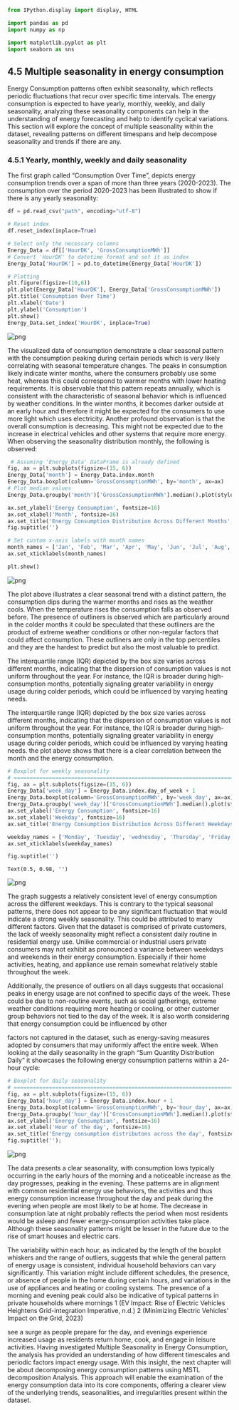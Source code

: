 ---
---
```python
from IPython.display import display, HTML

import pandas as pd
import numpy as np

import matplotlib.pyplot as plt
import seaborn as sns
```

## 4.5 Multiple seasonality in energy consumption

Energy Consumption patterns often exhibit seasonality, which reflects periodic fluctuations that recur over specific time intervals. The energy consumption is expected to have yearly, monthly, weekly, and daily seasonality, analyzing these seasonality components can help in the understanding of energy forecasting and help to identify cyclical variations. This section will explore the concept of multiple seasonality within the dataset, revealing patterns on different timespans and help decompose seasonality and trends if there are any.

### 4.5.1 Yearly, monthly, weekly and daily seasonality
The first graph called “Consumption Over Time”, depicts energy consumption trends over a span of more than three years (2020-2023). The consumption over the period 2020-2023 has been illustrated to show if there is any yearly seasonality:


```python
df = pd.read_csv("path", encoding="utf-8")
```


```python
# Reset index
df.reset_index(inplace=True)

# Select only the necessary columns
Energy_Data = df[['HourDK', 'GrossConsumptionMWh']]
# Convert 'HourDK' to datetime format and set it as index
Energy_Data['HourDK'] = pd.to_datetime(Energy_Data['HourDK'])
```


```python
# Plotting
plt.figure(figsize=(10,6))
plt.plot(Energy_Data['HourDK'], Energy_Data['GrossConsumptionMWh'])
plt.title('Consumption Over Time')
plt.xlabel('Date')
plt.ylabel('Consumption')
plt.show()
Energy_Data.set_index('HourDK', inplace=True)
```



![png](output_6_0.png)



The visualized data of consumption demonstrate a clear seasonal pattern with the consumption peaking during certain periods which is very likely correlating with seasonal temperature changes. The peaks in consumption likely indicate winter months, where the consumers probably use some heat, whereas this could correspond to warmer months with lower heating requirements. It is observable that this pattern repeats annually, which is consistent with the characteristic of seasonal behavior which is influenced by weather conditions. In the winter months, it becomes darker outside at an early hour and therefore it might be expected for the consumers to use more light which uses electricity. Another profound observation is that the overall consumption is decreasing. This might not be expected due to the increase in electrical vehicles and other systems that require more energy. When observing the seasonality distribution monthly, the following is observed:


```python
 # Assuming 'Energy_Data' DataFrame is already defined
fig, ax = plt.subplots(figsize=(15, 6))
Energy_Data['month'] = Energy_Data.index.month
Energy_Data.boxplot(column='GrossConsumptionMWh', by='month', ax=ax)
# Plot median values
Energy_Data.groupby('month')['GrossConsumptionMWh'].median().plot(style='o-', linewidth=0.8, ax=ax, fontsize=16)

ax.set_ylabel('Energy Consumption', fontsize=16)
ax.set_xlabel('Month', fontsize=16)
ax.set_title('Energy Consumption Distribution Across Different Months', fontsize=16)
fig.suptitle('')

# Set custom x-axis labels with month names
month_names = ['Jan', 'Feb', 'Mar', 'Apr', 'May', 'Jun', 'Jul', 'Aug', 'Sep', 'Oct', 'Nov', 'Dec']
ax.set_xticklabels(month_names)

plt.show()
```



![png](output_8_0.png)



The plot above illustrates a clear seasonal trend with a distinct pattern, the consumption dips during the warmer months and rises as the weather cools. When the temperature rises the consumption falls as observed before. The presence of outliners is observed which are particularly around in the colder months it could be speculated that these outliners are the product of extreme weather conditions or other non-regular factors that could affect consumption. These outliners are only in the top percentiles and they are the hardest to predict but also the most valuable to predict.

The interquartile range (IQR) depicted by the box size varies across different months, indicating that the dispersion of consumption values is not uniform throughout the year. For instance, the IQR is broader during high-consumption months, potentially signaling greater variability in energy usage during colder periods, which could be influenced by varying heating needs.

The interquartile range (IQR) depicted by the box size varies across different months, indicating that the dispersion of consumption values is not uniform throughout the year. For instance, the IQR is broader during high-consumption months, potentially signaling greater variability in energy usage during colder periods, which could be influenced by varying heating needs. the plot above shows that there is a clear correlation between the month and the energy consumption.


```python
# Boxplot for weekly seasonality
# ==============================================================================
fig, ax = plt.subplots(figsize=(15, 6))
Energy_Data['week_day'] = Energy_Data.index.day_of_week + 1
Energy_Data.boxplot(column='GrossConsumptionMWh', by='week_day', ax=ax)
Energy_Data.groupby('week_day')['GrossConsumptionMWh'].median().plot(style='o-', linewidth=0.8, ax=ax, fontsize=16)
ax.set_ylabel('Energy Consumption', fontsize=16)
ax.set_xlabel('Weekday', fontsize=16)
ax.set_title('Energy Consumption Distribution Across Different Weekdays', fontsize=16)

weekday_names = ['Monday', 'Tuesday', 'wednesday', 'Thursday', 'Friday', 'Saturday', 'Sunday']
ax.set_xticklabels(weekday_names)

fig.suptitle('')
```




    Text(0.5, 0.98, '')





![png](output_10_1.png)



The graph suggests a relatively consistent level of energy consumption across the different weekdays. This is contrary to the typical seasonal patterns, there does not appear to be any significant fluctuation that would indicate a strong weekly seasonality. This could be attributed to many different factors.
Given that the dataset is comprised of private customers, the lack of weekly seasonality might reflect a consistent daily routine in residential energy use. Unlike commercial or industrial users private consumers may not exhibit as pronounced a variance between weekdays and weekends in their energy consumption. Especially if their home activities, heating, and appliance use remain somewhat relatively stable throughout the week.

Additionally, the presence of outliers on all days suggests that occasional peaks in energy usage are not confined to specific days of the week. These could be due to non-routine events, such as social gatherings, extreme weather conditions requiring more heating or cooling, or other customer group behaviors not tied to the day of the week. It is also worth considering that energy consumption could be influenced by other

factors not captured in the dataset, such as energy-saving measures adopted by consumers that may uniformly affect the entire week.
When looking at the daily seasonality in the graph “Sum Quantity Distribution Daily” it showcases the following energy consumption patterns within a 24-hour cycle:


```python
# Boxplot for daily seasonality
# ==============================================================================
fig, ax = plt.subplots(figsize=(15, 6))
Energy_Data['hour_day'] = Energy_Data.index.hour + 1
Energy_Data.boxplot(column='GrossConsumptionMWh', by='hour_day', ax=ax)
Energy_Data.groupby('hour_day')['GrossConsumptionMWh'].median().plot(style='o-', linewidth=0.8, ax=ax,  fontsize=16)
ax.set_ylabel('Energy Consumption', fontsize=16)
ax.set_xlabel('Hour of the day', fontsize=16)
ax.set_title('Energy consumption distributons across the day', fontsize=16)
fig.suptitle('');
```



![png](output_12_0.png)



The data presents a clear seasonality, with consumption lows typically occurring in the early hours of the morning and a noticeable increase as the day progresses, peaking in the evening. These patterns are in alignment with common residential energy use behaviors, the activities and thus energy consumption increase throughout the day and peak during the evening when people are most likely to be at home. The decrease in consumption late at night probably reflects the period when most residents would be asleep and fewer energy-consumption activities take place. Although these seasonality patterns might be lesser in the future due to the rise of smart houses and electric cars.

The variability within each hour, as indicated by the length of the boxplot whiskers and the range of outliers, suggests that while the general pattern of energy usage is consistent, individual household behaviors can vary significantly. This variation might include different schedules, the presence, or absence of people in the home during certain hours, and variations in the use of appliances and heating or cooling systems. The presence of a morning and evening peak could also be indicative of typical patterns in private households where mornings
1 (EV Impact: Rise of Electric Vehicles Heightens Grid-integration Imperative, n.d.)
2 (Minimizing Electric Vehicles’ Impact on the Grid, 2023)

see a surge as people prepare for the day, and evenings experience increased usage as residents return home, cook, and engage in leisure activities.
Having investigated Multiple Seasonality in Energy Consumption, the analysis has provided an understanding of how different timescales and periodic factors impact energy usage. With this insight, the next chapter will be about decomposing energy consumption patterns using MSTL decomposition Analysis. This approach will enable the examination of the energy consumption data into its core components, offering a clearer view of the underlying trends, seasonalities, and irregularities present within the dataset.
